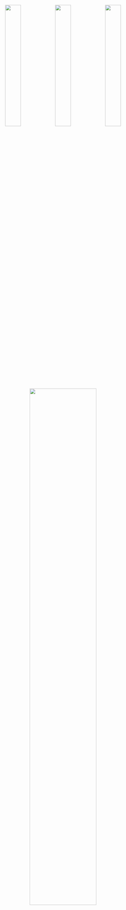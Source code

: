 <p align="center">
<img src="https://user-images.githubusercontent.com/90755554/138836166-d178b969-fa15-4fcc-8e30-3252bc77d8f7.gif" width="32%">
<img src="https://user-images.githubusercontent.com/90755554/138836190-252eb21e-9e86-49c7-bd90-c5693507687e.gif" width="32%">
<img src="https://user-images.githubusercontent.com/90755554/138836166-d178b969-fa15-4fcc-8e30-3252bc77d8f7.gif" width="32%">
</p>
<div align="center"><img src="https://media.tenor.com/v4EhnlT6XoAAAAAC/rover-windows-xp.gif" width="66%"></div>
